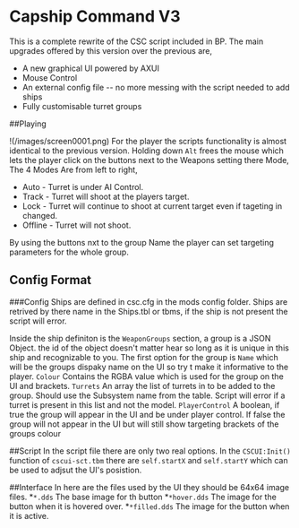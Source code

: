 # Capship Command V3

This is a complete rewrite of the CSC script included in BP. The main upgrades offered by this version over the previous are,
* A new graphical UI powered by AXUI
* Mouse Control
* An external config file -- no more messing with the script needed to add ships
* Fully customisable turret groups

##Playing

!(/images/screen0001.png)
For the player the scripts functionality is almost identical to the previous version. Holding down `Alt` frees the mouse which lets the player click on the buttons next to the Weapons setting there Mode, The 4 Modes Are from left to right,
* Auto - Turret is under AI Control.
* Track - Turret will shoot at the players target. 
* Lock - Turret will continue to shoot at current target even if tageting in changed.
* Offline - Turret will not shoot.

By using the buttons nxt to the group Name the player can set targeting parameters for the whole group.

## Config Format

###Config
Ships are defined in csc.cfg in the mods config folder. Ships are retrived by there name in the Ships.tbl or tbms, if the ship is not present the script will error.

Inside the ship definiton is the `WeaponGroups` section, a group is a JSON Object. the id of the object doesn't matter hear so long as it is unique in this ship and recognizable to you.
The first option for the group is `Name` which will be the groups dispaky name on the UI so try t make it informative to the player.
`Colour` Contains the RGBA value which is used for the group on the UI and brackets.
`Turrets` An array the list of turrets in to be added to the group. Should use the Subsystem name from the table. Script will error if a turret is present in this list and not the model.
`PlayerControl` A boolean, if true the group will appear in the UI and be under player control. If false the group will not appear in the UI but will still show targeting brackets of the groups colour

##Script
In the script file there are only two real options. In the `CSCUI:Init()` function of `cscui-sct.tbm` there are `self.startX` and `self.startY` which can be used to adjsut the UI's posistion.

##Interface
In here are the files used by the UI they should be 64x64 image files.
*`*.dds` The base image for th button
*`*hover.dds` The image for the button when it is hovered over.
*`*filled.dds` The image for the button when it is active.
